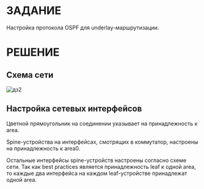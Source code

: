 # ЗАДАНИЕ
Настройка протокола OSPF для underlay-маршрутизации.
# РЕШЕНИЕ

## Схема сети

![дз2](https://user-images.githubusercontent.com/55625869/137805408-314a0271-faa7-4232-8ba0-f295a8ab110c.PNG)

## Настройка сетевых интерфейсов

Цветной прямоугольник на соединении указывает на принадлежность к area.

Spine-устройства на интерфейсах, смотрящих в коммутатор, настроены на принадлежность к area0.

Остальные интерфейсы spine-устройств настроены согласно схеме сети.
Так как best practices является принадлежность leaf к одной area, то каждые два интерфейса на каждом leaf-устройстве принадлежат одной area. 
